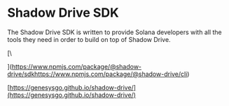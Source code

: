 # Shadow Drive SDK

The Shadow Drive SDK is written to provide Solana developers with all the tools they need in order to build on top of Shadow Drive.



[\
](https://www.npmjs.com/package/@shadow-drive/sdkhttps://www.npmjs.com/package/@shadow-drive/cli)

[https://genesysgo.github.io/shadow-drive/](https://genesysgo.github.io/shadow-drive/)
